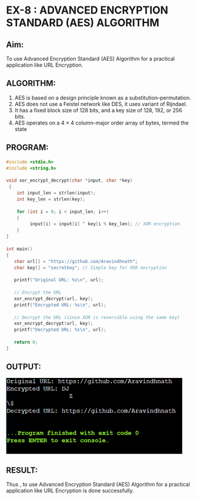 # EX-8 : ADVANCED ENCRYPTION STANDARD (AES) ALGORITHM

## Aim:
  To use Advanced Encryption Standard (AES) Algorithm for a practical application like URL Encryption.

## ALGORITHM: 
  1. AES is based on a design principle known as a substitution–permutation. 
  2. AES does not use a Feistel network like DES, it uses variant of Rijndael. 
  3. It has a fixed block size of 128 bits, and a key size of 128, 192, or 256 bits. 
  4. AES operates on a 4 × 4 column-major order array of bytes, termed the state

## PROGRAM: 
```C
#include <stdio.h>
#include <string.h>

void xor_encrypt_decrypt(char *input, char *key)
 {
    int input_len = strlen(input);
    int key_len = strlen(key);

    for (int i = 0; i < input_len; i++)
    {
         input[i] = input[i] ^ key[i % key_len]; // XOR encryption
    }
}

int main()
{
   char url[] = "https://github.com/Aravindhnath";
   char key[] = "secretkey"; // Simple key for XOR encryption

   printf("Original URL: %s\n", url);

   // Encrypt the URL
   xor_encrypt_decrypt(url, key);
   printf("Encrypted URL: %s\n", url);

   // Decrypt the URL (since XOR is reversible using the same key)
   xor_encrypt_decrypt(url, key);
   printf("Decrypted URL: %s\n", url);

   return 0;
}

```
## OUTPUT:
![Output](Op1-cry8.png)

## RESULT: 
   Thus , to use Advanced Encryption Standard (AES) Algorithm for a practical application like URL Encryption is done successfully.

